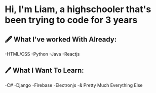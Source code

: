 # Hi, I'm Liam, a highschooler that's been trying to code for 3 years


## 🖋 What I've worked With Already:
-HTML/CSS
-Python
-Java
-Reactjs

## 🖊 What I Want To Learn:
-C#
-Django
-Firebase
-Electronjs
-& Pretty Much Everything Else
